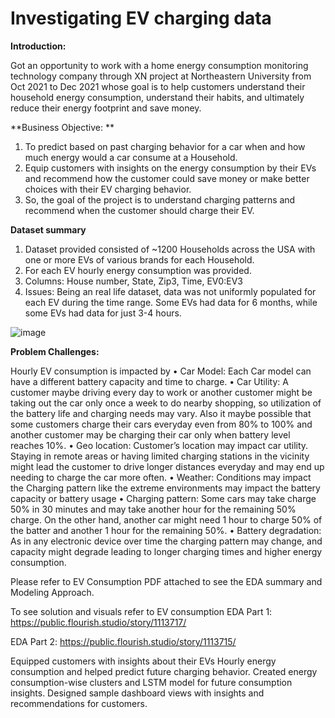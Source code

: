 # Investigating EV charging data


**Introduction:**

Got an opportunity to work with a home energy consumption monitoring technology company through XN project at Northeastern University from Oct 2021 to Dec 2021 whose goal is to help customers understand their household energy consumption, understand their habits, and ultimately reduce their energy footprint and save money.

**Business Objective: **

1) To predict based on past charging behavior for a car when and how much energy would a car consume at a Household.
2) Equip customers with insights on the energy consumption by their EVs and recommend how the customer could save money or make better choices with their EV charging behavior. 
3) So, the goal of the project is to understand charging patterns and recommend when the customer should charge their EV.

**Dataset summary**
1) Dataset provided consisted of ~1200 Households across the USA with one or more EVs of various brands for each Household. 
2) For each EV hourly energy consumption was provided. 
3) Columns: House number, State, Zip3, Time, EV0:EV3
4) Issues: Being an real life dataset, data was not uniformly populated for each EV during the time range. Some EVs had data for 6 months, while some EVs had data for just 3-4 hours.

![image](https://user-images.githubusercontent.com/10954081/155168938-8907a009-5c14-41b9-8043-5437458cab40.png)

**Problem Challenges:**

Hourly EV consumption is impacted by
•	Car Model: Each Car model can have a different battery capacity and time to charge.
•	Car Utility: A customer maybe driving every day to work or another customer might be taking out the car only once a week to do nearby shopping, so utilization of the battery life and charging needs may vary. Also it maybe possible that some customers charge their cars everyday even from 80% to 100% and another customer may be charging their car only when battery level reaches 10%.
•	Geo location: Customer’s location may impact car utility. Staying in remote areas or having limited charging stations in the vicinity might lead the customer to drive longer distances everyday and may end up needing to charge the car more often.
•	Weather: Conditions may impact the Charging pattern like the extreme environments may impact the battery capacity or battery usage
•	Charging pattern: Some cars may take charge 50% in 30 minutes and may take another hour for the remaining 50% charge. On the other hand, another car might need 1 hour to charge 50% of the batter and another 1 hour for the remaining 50%.
•	Battery degradation: As in any electronic device over time the charging pattern may change, and capacity might degrade leading to longer charging times and higher energy consumption.

Please refer to EV Consumption PDF attached to see the EDA summary and Modeling Approach.

To see solution and visuals refer to EV consumption
EDA Part 1: https://public.flourish.studio/story/1113717/

EDA Part 2: https://public.flourish.studio/story/1113715/

 

Equipped customers with insights about their EVs Hourly energy consumption and helped predict future charging behavior. Created energy consumption-wise clusters and LSTM model for future consumption insights. Designed sample dashboard views with insights and recommendations for customers.
